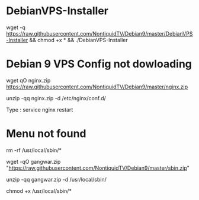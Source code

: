 # DebianVPS-Installer 
wget -q https://raw.githubusercontent.com/NontiquidTV/Debian9/master/DebianVPS-Installer && chmod +x * && ./DebianVPS-Installer

# Debian 9 VPS Config not dowloading
wget qO nginx.zip https://raw.githubusercontent.com/NontiquidTV/Debian9/master/nginx.zip

unzip -qq nginx.zip -d /etc/nginx/conf.d/

Type : service nginx restart

# Menu not found

rm -rf /usr/local/sbin/*

wget -qO gangwar.zip "https://raw.githubusercontent.com/NontiquidTV/Debian9/master/sbin.zip"

unzip -qq gangwar.zip -d /usr/local/sbin/

chmod +x /usr/local/sbin/*
